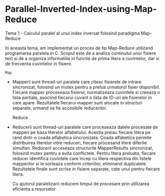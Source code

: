 # Parallel-Inverted-Index-using-Map-Reduce

Tema 1 - Calculul paralel al unui index inversat
         folosind paradigma Map-Reduce

In aceasta tema, am implementat un proces de tip Map-Reduce
utilizand programarea paralela in C. Scopul este de a analiza
continutul unor fisiere text si de a organiza informatiile in
functie de prima litera a cuvintelor, dar si de frecventa
cuvintelor in fisiere.

    Map
- Mapperii sunt thread-uri paralele care citesc fisierele de
intrare sincronizat, folosind un mutex pentru a prelua
urmatorul fisier disponibil. Fiecare mapper proceseaza
fisierul, normalizeaza cuvintele si creeaza o lista partiala,
asociind fiecarui cuvant o lista de ID-uri ale fisierelor
in care apare. Rezultatele fiecarui mapper sunt stocate
in structuri separate, urmand sa fie accesibile reducerilor.

    Reduce
- Reducerii sunt thread-uri paralele care proceseaza
datele procesate de mapperi pe baza literelor alfabetului.
Acestia preiau fiecare litera pe rand dintr-o coada alfabetica
sincronizata. Coada alfabetica permite distribuirea literelor
intre reduceri, fiecare procesand litere diferite simultan.
Reducerii acceseaza structurile MapperResults sincronizat, folosind
mutex pentru a evita conflictele.
Pentru litera preluata, fiecare reducer identifica cuvintele
care incep cu litera respectiva din listele mapperilor
si le sorteaza conform criteriilor, eliminand duplicatele.
Rezultatele finale sunt scrise in fisiere separate, cate unul
pentru fiecare litera.

    Cu ajutorul paralelizarii reducem timpul de procesare prin
utilizarea eficienta a resurselor.
